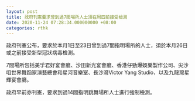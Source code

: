 ```yaml
---
layout: post
title: 政府刊憲要求曾到過7間場所人士須在周四前接受檢測
date: 2020-11-24 07:28:34.000000000 +08:00
categories: rthk
---
```


政府刊憲公布，要求於本月1日至23日曾到過7間指明場所的人士，須於本月26日或之前接受新型冠狀病毒檢測。 

7間場所包括美孚君好宴會廳、沙田新光宴會廳、香港仔勁爆娛樂製作公司、尖沙咀世界舞蹈家演藝總會和星河音樂室、長沙灣Victor Yang Studio，以及九龍灣星輝宴會廳。 

政府早前亦刊憲，要求到過14間指明跳舞場所人士進行強制檢測。
